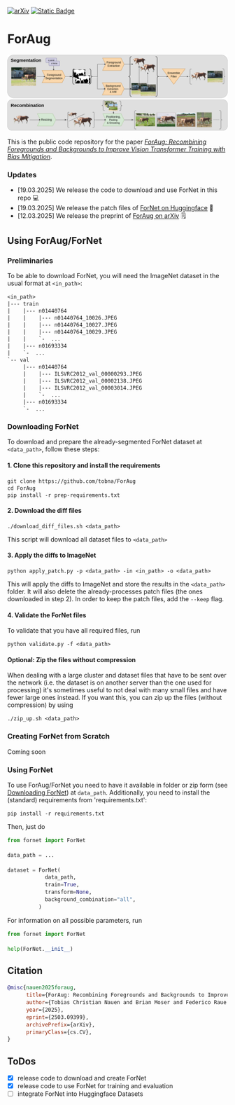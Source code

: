 [![arXiv](https://img.shields.io/badge/arXiv-2503.09399-b31b1b?logo=arxiv)](https://arxiv.org/abs/2503.09399)
[![Static Badge](https://img.shields.io/badge/Huggingface-Dataset-yellow?logo=huggingface)](https://huggingface.co/datasets/TNauen/ForNet)

# ForAug

![ForAug](images/foraug.png)

This is the public code repository for the paper [_ForAug: Recombining Foregrounds and Backgrounds to Improve Vision Transformer Training with Bias Mitigation_](https://www.arxiv.org/abs/2503.09399).

### Updates

- [19.03.2025] We release the code to download and use ForNet in this repo :computer:
- [19.03.2025] We release the patch files of [ForNet on Huggingface](https://huggingface.co/datasets/TNauen/ForNet) :hugs:
- [12.03.2025] We release the preprint of [ForAug on arXiv](https://www.arxiv.org/abs/2503.09399) :spiral_notepad:

## Using ForAug/ForNet

### Preliminaries

To be able to download ForNet, you will need the ImageNet dataset in the usual format at `<in_path>`:

```
<in_path>
|--- train
|    |--- n01440764
|    |    |--- n01440764_10026.JPEG
|    |    |--- n01440764_10027.JPEG
|    |    |--- n01440764_10029.JPEG
|    |    `-  ...
|    |--- n01693334
|    `-  ...
`-- val
     |--- n01440764
     |    |--- ILSVRC2012_val_00000293.JPEG
     |    |--- ILSVRC2012_val_00002138.JPEG
     |    |--- ILSVRC2012_val_00003014.JPEG
     |    `-  ...
     |--- n01693334
     `-  ...
```

### Downloading ForNet

To download and prepare the already-segmented ForNet dataset at `<data_path>`, follow these steps:

#### 1. Clone this repository and install the requirements

```
git clone https://github.com/tobna/ForAug
cd ForAug
pip install -r prep-requirements.txt
```

#### 2. Download the diff files

```
./download_diff_files.sh <data_path>
```

This script will download all dataset files to `<data_path>`

#### 3. Apply the diffs to ImageNet

```
python apply_patch.py -p <data_path> -in <in_path> -o <data_path>
```

This will apply the diffs to ImageNet and store the results in the `<data_path>` folder. It will also delete the already-processes patch files (the ones downloaded in step 2). In order to keep the patch files, add the `--keep` flag.

#### 4. Validate the ForNet files

To validate that you have all required files, run

```
python validate.py -f <data_path>
```

#### Optional: Zip the files without compression

When dealing with a large cluster and dataset files that have to be sent over the network (i.e. the dataset is on another server than the one used for processing) it's sometimes useful to not deal with many small files and have fewer large ones instead.
If you want this, you can zip up the files (without compression) by using

```
./zip_up.sh <data_path>
```

### Creating ForNet from Scratch

Coming soon

### Using ForNet

To use ForAug/ForNet you need to have it available in folder or zip form (see [Downloading ForNet](#downloading-fornet)) at `data_path`.
Additionally, you need to install the (standard) requirements from 'requirements.txt':

```
pip install -r requirements.txt
```

Then, just do

```python
from fornet import ForNet

data_path = ...

dataset = ForNet(
            data_path,
            train=True,
            transform=None,
            background_combination="all",
          )

```

For information on all possible parameters, run

```python
from fornet import ForNet

help(ForNet.__init__)
```

## Citation

```BibTex
@misc{nauen2025foraug,
      title={ForAug: Recombining Foregrounds and Backgrounds to Improve Vision Transformer Training with Bias Mitigation},
      author={Tobias Christian Nauen and Brian Moser and Federico Raue and Stanislav Frolov and Andreas Dengel},
      year={2025},
      eprint={2503.09399},
      archivePrefix={arXiv},
      primaryClass={cs.CV},
}
```

## ToDos

- [x] release code to download and create ForNet
- [x] release code to use ForNet for training and evaluation
- [ ] integrate ForNet into Huggingface Datasets
